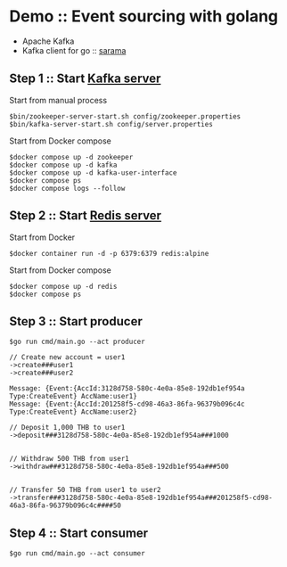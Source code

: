 # Demo :: Event sourcing with golang
* Apache Kafka
* Kafka client for go :: [sarama](https://github.com/Shopify/sarama)

## Step 1 :: Start [Kafka server](https://kafka.apache.org/quickstart)

Start from manual process
```
$bin/zookeeper-server-start.sh config/zookeeper.properties
$bin/kafka-server-start.sh config/server.properties
```

Start from Docker compose
```
$docker compose up -d zookeeper
$docker compose up -d kafka
$docker compose up -d kafka-user-interface
$docker compose ps
$docker compose logs --follow
```


## Step 2 :: Start [Redis server](https://redis.io/download)

Start from Docker
```
$docker container run -d -p 6379:6379 redis:alpine
```

Start from Docker compose
```
$docker compose up -d redis
$docker compose ps
```

## Step 3 :: Start producer
```
$go run cmd/main.go --act producer

// Create new account = user1
->create###user1
->create###user2

Message: {Event:{AccId:3128d758-580c-4e0a-85e8-192db1ef954a Type:CreateEvent} AccName:user1}
Message: {Event:{AccId:201258f5-cd98-46a3-86fa-96379b096c4c Type:CreateEvent} AccName:user2}

// Deposit 1,000 THB to user1
->deposit###3128d758-580c-4e0a-85e8-192db1ef954a###1000


// Withdraw 500 THB from user1
->withdraw###3128d758-580c-4e0a-85e8-192db1ef954a###500


// Transfer 50 THB from user1 to user2
->transfer###3128d758-580c-4e0a-85e8-192db1ef954a###201258f5-cd98-46a3-86fa-96379b096c4c####50
```

## Step 4 :: Start consumer
```
$go run cmd/main.go --act consumer

```
